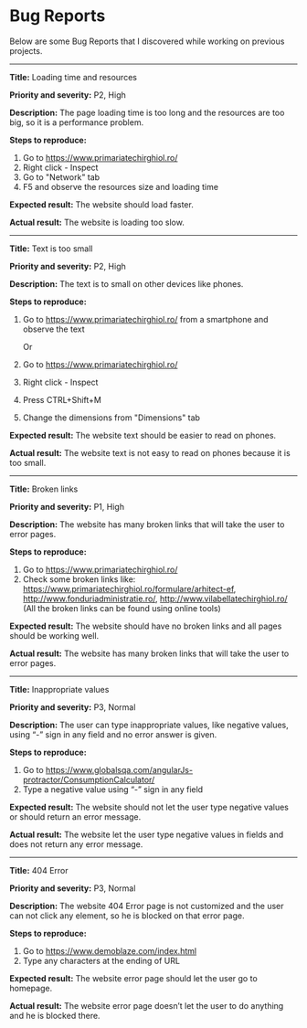 # Bug Reports

Below are some Bug Reports that I discovered while working on previous projects.

--------------------

**Title:**
Loading time and resources

**Priority and severity:**
P2, High

**Description:**
The page loading time is too long and the resources are too big, so it is a performance problem.

**Steps to reproduce:**
1. Go to https://www.primariatechirghiol.ro/
2. Right click - Inspect
3. Go to "Network" tab
4. F5 and observe the resources size and loading time

**Expected result:**
The website should load faster.

**Actual result:**
The website is loading too slow.

----------------------

**Title:**
Text is too small

**Priority and severity:**
P2, High

**Description:**
The text is to small on other devices like phones.

**Steps to reproduce:**
1. Go to https://www.primariatechirghiol.ro/ from a smartphone and observe the text

   Or

1. Go to https://www.primariatechirghiol.ro/
2. Right click - Inspect
3. Press CTRL+Shift+M
4. Change the dimensions from "Dimensions" tab

**Expected result:**
The website text should be easier to read on phones.

**Actual result:**
The website text is not easy to read on phones because it is too small.

--------------------

**Title:**
Broken links

**Priority and severity:**
P1, High

**Description:**
The website has many broken links that will take the user to error pages.

**Steps to reproduce:**
1. Go to https://www.primariatechirghiol.ro/
2. Check some broken links like: https://www.primariatechirghiol.ro/formulare/arhitect-ef, http://www.fonduriadministratie.ro/, http://www.vilabellatechirghiol.ro/ (All the broken links can be found using online tools)

**Expected result:**
The website should have no broken links and all pages should be working well.

**Actual result:**
The website has many broken links that will take the user to error pages.

---------------------

**Title:**
Inappropriate values

**Priority and severity:**
P3, Normal

**Description:**
The user can type inappropriate values, like negative values, using “-” sign in any field and no error answer is given.

**Steps to reproduce:**
1. Go to https://www.globalsqa.com/angularJs-protractor/ConsumptionCalculator/
2. Type a negative value using “-” sign in any field

**Expected result:**
The website should not let the user type negative values or should return an error message.

**Actual result:**
The website let the user type negative values in fields and does not return any error message.

---------------------

**Title:**
404 Error

**Priority and severity:**
P3, Normal

**Description:**
The website 404 Error page is not customized and the user can not click any element, so he is blocked on that error page.

**Steps to reproduce:**
1. Go to https://www.demoblaze.com/index.html
2. Type any characters at the ending of URL

**Expected result:**
The website error page should let the user go to homepage.

**Actual result:**
The website error page doesn’t let the user to do anything and he is blocked there.
